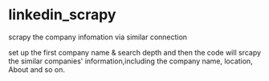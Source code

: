# linkedin_scrapy
scrapy the company infomation via similar connection

set up the first company name & search depth and then the code will srcapy the similar companies' information,including the company name, location, About and so on.
